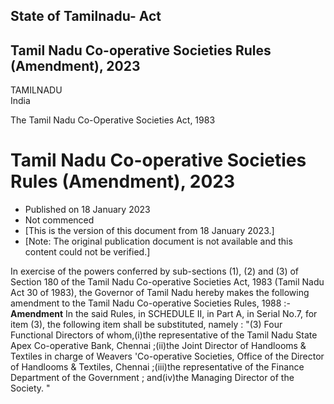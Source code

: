 ## State of Tamilnadu- Act

## Tamil Nadu Co-operative Societies Rules (Amendment), 2023

TAMILNADU  
India

The Tamil Nadu Co-Operative Societies Act, 1983

# Tamil Nadu Co-operative Societies Rules (Amendment), 2023

  * Published on 18 January 2023 
  * Not commenced 
  * [This is the version of this document from 18 January 2023.] 
  * [Note: The original publication document is not available and this content could not be verified.] 

In exercise of the powers conferred by sub-sections (1), (2) and (3) of
Section 180 of the Tamil Nadu Co-operative Societies Act, 1983 (Tamil Nadu Act
30 of 1983), the Governor of Tamil Nadu hereby makes the following amendment
to the Tamil Nadu Co-operative Societies Rules, 1988 :-**Amendment** In the
said Rules, in SCHEDULE II, in Part A, in Serial No.7, for item (3), the
following item shall be substituted, namely : "(3) Four Functional Directors
of whom,(i)the representative of the Tamil Nadu State Apex Co-operative Bank,
Chennai ;(ii)the Joint Director of Handlooms & Textiles in charge of Weavers
'Co-operative Societies, Office of the Director of Handlooms & Textiles,
Chennai ;(iii)the representative of the Finance Department of the Government ;
and(iv)the Managing Director of the Society. "

